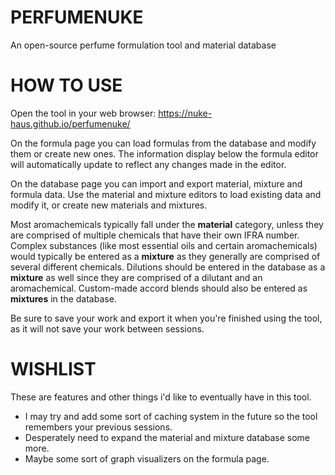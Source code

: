 # PERFUMENUKE
An open-source perfume formulation tool and material database

# HOW TO USE

Open the tool in your web browser: https://nuke-haus.github.io/perfumenuke/

On the formula page you can load formulas from the database and modify them or create new ones. The information display below the formula editor will automatically update to reflect any changes made in the editor.

On the database page you can import and export material, mixture and formula data. Use the material and mixture editors to load existing data and modify it, or create new materials and mixtures. 

Most aromachemicals typically fall under the **material** category, unless they are comprised of multiple chemicals that have their own IFRA number. Complex substances (like most essential oils and certain aromachemicals) would typically be entered as a **mixture** as they generally are comprised of several different chemicals. Dilutions should be entered in the database as a **mixture** as well since they are comprised of a dilutant and an aromachemical. Custom-made accord blends should also be entered as **mixtures** in the database.

Be sure to save your work and export it when you're finished using the tool, as it will not save your work between sessions. 

# WISHLIST

These are features and other things i'd like to eventually have in this tool.

- I may try and add some sort of caching system in the future so the tool remembers your previous sessions.
- Desperately need to expand the material and mixture database some more.
- Maybe some sort of graph visualizers on the formula page.
